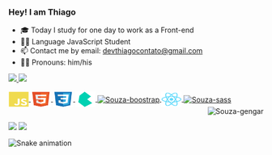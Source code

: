 ### Hey! I am Thiago



- 🎓 Today I study for one day to work as a Front-end
- 👨‍🎓 Language JavaScript Student
- 📫 Contact me by email: devthiagocontato@gmail.com
- 🙋‍♂️ Pronouns: him/his

<div>
  <a href="https://github.com/thiagosouzaa">
  <img height="150" src="https://github-readme-stats.vercel.app/api?username=thiagosouzaa&show_icons=true&theme=cobalt&include_all_commits=true&count_private=true"/>
  <img height="150" src="https://github-readme-stats.vercel.app/api/top-langs/?username=thiagosouzaa&layout=compact&langs_count=7&theme=cobalt"/>
</div>
  
  <div style="display: inline_block"><br>
  <img align="center" alt="Souza-js" height="30" width="40" src="https://raw.githubusercontent.com/devicons/devicon/master/icons/javascript/javascript-plain.svg">
  <img align="center" alt="Souza-html" height="30" width="40" src="https://raw.githubusercontent.com/devicons/devicon/master/icons/html5/html5-original.svg">
  <img align="center" alt="Souza-css" height="30" width="40" src="https://raw.githubusercontent.com/devicons/devicon/master/icons/css3/css3-original.svg">
  <img align="center" alt="Souza-bulma" height="30" width="40" src="https://raw.githubusercontent.com/devicons/devicon/master/icons/bulma/bulma-plain.svg">
  <img align="center" alt="Souza-boostrap" height="30" width="40" src="https://cdn.jsdelivr.net/gh/devicons/devicon/icons/bootstrap/bootstrap-original.svg"/>
  <img align="center" alt="Souza-react" height="30" width="40" src="https://raw.githubusercontent.com/devicons/devicon/master/icons/react/react-original.svg">
  <img align="center" alt="Souza-sass" height="30" width="40"src="https://cdn.jsdelivr.net/gh/devicons/devicon/icons/sass/sass-original.svg" />
  <img align="right" alt="Souza-gengar" src="https://cdn.discordapp.com/attachments/776565959490011169/886708922226987058/gif-perfilgit.gif">
</div>
  
  ##
  
  <div>
  <a href="https://www.instagram.com/thsouza777/" target="_blank"><img src="https://img.shields.io/badge/-Instagram-%23E4405F?style=for-the-badge&logo=instagram&logoColor=white" target="_blank"></a>
 <a href = "mailto:devthiagocontato@gmail.com"><img src="https://img.shields.io/badge/-Gmail-%23333?style=for-the-badge&logo=gmail&logoColor=white" target="_blank"></a>
 
 ![Snake animation](https://github.com/thiagosouzaa/thiagosouzaa/blob/output/github-contribution-grid-snake.svg)
   
